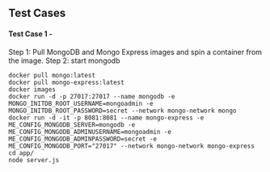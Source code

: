 ## Test Cases

#### Test Case 1 -

Step 1: Pull MongoDB and Mongo Express images and spin a container from the image.
Step 2: start mongodb

    docker pull mongo:latest
    docker pull mongo-express:latest
    docker images
    docker run -d -p 27017:27017 --name mongodb -e MONGO_INITDB_ROOT_USERNAME=mongoadmin -e MONGO_INITDB_ROOT_PASSWORD=secret --network mongo-network mongo
    docker run -d -it -p 8081:8081 --name mongo-express -e ME_CONFIG_MONGODB_SERVER=mongodb -e ME_CONFIG_MONGODB_ADMINUSERNAME=mongoadmin -e ME_CONFIG_MONGODB_ADMINPASSWORD=secret -e ME_CONFIG_MONGODB_PORT="27017" --network mongo-network mongo-express
    cd app/
    node server.js
